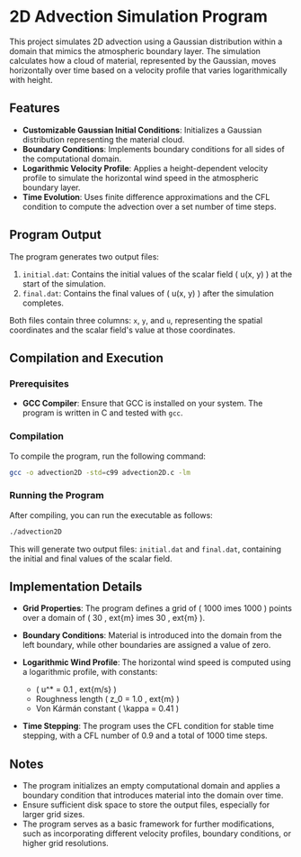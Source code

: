 # 2D Advection Simulation Program

This project simulates 2D advection using a Gaussian distribution within a domain that mimics the atmospheric boundary layer. The simulation calculates how a cloud of material, represented by the Gaussian, moves horizontally over time based on a velocity profile that varies logarithmically with height.

## Features

- **Customizable Gaussian Initial Conditions**: Initializes a Gaussian distribution representing the material cloud.
- **Boundary Conditions**: Implements boundary conditions for all sides of the computational domain.
- **Logarithmic Velocity Profile**: Applies a height-dependent velocity profile to simulate the horizontal wind speed in the atmospheric boundary layer.
- **Time Evolution**: Uses finite difference approximations and the CFL condition to compute the advection over a set number of time steps.

## Program Output

The program generates two output files:

1. `initial.dat`: Contains the initial values of the scalar field \( u(x, y) \) at the start of the simulation.
2. `final.dat`: Contains the final values of \( u(x, y) \) after the simulation completes.

Both files contain three columns: `x`, `y`, and `u`, representing the spatial coordinates and the scalar field's value at those coordinates.

## Compilation and Execution

### Prerequisites

- **GCC Compiler**: Ensure that GCC is installed on your system. The program is written in C and tested with `gcc`.

### Compilation

To compile the program, run the following command:

```bash
gcc -o advection2D -std=c99 advection2D.c -lm
```

### Running the Program

After compiling, you can run the executable as follows:

```bash
./advection2D
```

This will generate two output files: `initial.dat` and `final.dat`, containing the initial and final values of the scalar field.

## Implementation Details

- **Grid Properties**: The program defines a grid of \( 1000 	imes 1000 \) points over a domain of \( 30 \, 	ext{m} 	imes 30 \, 	ext{m} \).
- **Boundary Conditions**: Material is introduced into the domain from the left boundary, while other boundaries are assigned a value of zero.
- **Logarithmic Wind Profile**: The horizontal wind speed is computed using a logarithmic profile, with constants:

  - \( u^* = 0.1 \, 	ext{m/s} \)
  - Roughness length \( z_0 = 1.0 \, 	ext{m} \)
  - Von Kármán constant \( \kappa = 0.41 \)
- **Time Stepping**: The program uses the CFL condition for stable time stepping, with a CFL number of 0.9 and a total of 1000 time steps.

## Notes

- The program initializes an empty computational domain and applies a boundary condition that introduces material into the domain over time.
- Ensure sufficient disk space to store the output files, especially for larger grid sizes.
- The program serves as a basic framework for further modifications, such as incorporating different velocity profiles, boundary conditions, or higher grid resolutions.

